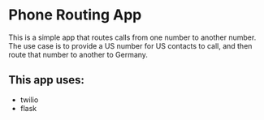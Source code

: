# Phone Routing App

This is a simple app that routes calls from one number to another number.
The use case is to provide a US number for US contacts to call, and then route that number to another to Germany.

## This app uses:
- twilio
- flask
